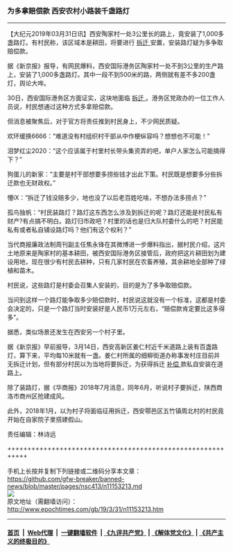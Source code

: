 ### 为多拿赔偿款 西安农村小路装千盏路灯
------------------------

<p>
 【大纪元2019年03月31日讯】西安陶家村一处3公里长的路上，竟安装了1,000多盏路灯。有村民称，该区域本是耕田，将要进行
 <a href="http://www.epochtimes.com/gb/tag/%E6%8B%86%E8%BF%81.html">
  拆迁
 </a>
 安置，安装路灯疑为多争取赔偿款。
</p>
<p>
 据《新京报》报导，有网民爆料，西安国际港务区陶家村一处不到3公里的生产路上，安装了1,000多盏路灯。其中一段不到500米的路，两侧就有差不多200盏灯，舆论大哗。
</p>
<p>
 30日，西安国际港务区方面证实，这块地面临
 <a href="http://www.epochtimes.com/gb/tag/%E6%8B%86%E8%BF%81.html">
  拆迁
 </a>
 。港务区党政办的一位工作人员说，村民想通过这种方式多拿赔偿款。
</p>
<p>
 但消息被聚焦后，对于官方将责任推到村民身上，不少网民质疑。
</p>
<p>
 欢环缓换6666：“难道没有村组织村干部从中作梗纵容吗？想想也不可能！”
</p>
<p>
 泪梦红尘2020：“这个应该属于村里村长带头集资弄的吧，单户人家怎么可能搞得下？”
</p>
<p>
 狗蛋儿的新家：“主要是村干部想要多捞些钱才出此下策。村民既是想要多分些拆迁款也无财政权。”
</p>
<p>
 懵iX：“拆迁了钱没赔多少，地也没了以后老百姓吃啥，不想办法多捞点？”
</p>
<p>
 孤鸟独帆：“村民装路灯？路灯这东西怎么涉及到拆迁的呢？路灯还能是村民私有财产?有点搞不明白。路灯归市政吧？村里的话也是归大队村委什么的吧？村民能私有或者私自铺设路灯吗？他们有这个权利？”
</p>
<p>
 当代商报廉政法制周刊副主任焦永锋在其微博进一步爆料指出，据村民介绍，这片土地原来是陶家村的基本耕田，被西安国际港务区接管后，政府把这片耕田划为建设用地，现在很少有村民去耕种，只有几家村民在农畜养殖，其余耕地全部种了绿植和苗木。
</p>
<p>
 村民说，这些路灯是村委会召集人安装的，目的是为了多争取赔偿款。
</p>
<p>
 当问到这样一个路灯能争取多少赔偿款时，村民说这就没有一个标准，这都是村委会决定的，只是一个路灯当时安装好是人民币1万元左右，“赔偿款肯定要比这多得多”。
</p>
<p>
 据悉，类似场景还发生在西安另一个村子里。
</p>
<p>
 据《新京报》早前报导，3月14日，西安高新区姜仁村近千米道路上装有百盏路灯，算下来，平均每10米就有一盏。姜仁村所属的细柳街道办称事发村庄目前并无拆迁计划，但有部分村民以为当地将要拆迁，为获得拆迁
 <a href="http://www.epochtimes.com/gb/tag/%E8%A1%A5%E5%81%BF.html">
  补偿
 </a>
 款私自安装在道路上。
</p>
<p>
 除了装路灯，据《华商报》2018年7月消息，同年6月，听说村子要拆迁，陕西商洛市商州区抢建成风。
</p>
<p>
 此外，2018年1月，以为村子将面临征用拆迁，西安鄠邑区五竹镇周北村的村民竟开始在自家院子里搭建假山。
</p>
<p>
 责任编辑：林诗远
</p>
<p>
</p>

+++++++++++++++++++++++++++++++++++++++++++++++++++++++++++<br/><br/>
手机上长按并复制下列链接或二维码分享本文章：<br/>
https://github.com/gfw-breaker/banned-news/blob/master/pages/nsc413/n11153213.md <br/>
<a href='https://github.com/gfw-breaker/banned-news/blob/master/pages/nsc413/n11153213.md'><img src='https://github.com/gfw-breaker/banned-news/blob/master/pages/nsc413/n11153213.md.png'/></a> <br/>
原文地址（需翻墙访问）：http://www.epochtimes.com/gb/19/3/31/n11153213.htm


------------------------
#### [首页](https://github.com/gfw-breaker/banned-news/blob/master/README.md) &nbsp;|&nbsp; [Web代理](https://github.com/labour-camp/helloworld) &nbsp;|&nbsp; [一键翻墙软件](https://github.com/gfw-breaker/nogfw/blob/master/README.md) &nbsp;| [《九评共产党》](https://github.com/gfw-breaker/9ping.md/blob/master/README.md#九评之一评共产党是什么) | [《解体党文化》](https://github.com/gfw-breaker/jtdwh.md/blob/master/README.md) | [《共产主义的终极目的》](https://github.com/gfw-breaker/gczydzjmd.md/blob/master/README.md)

